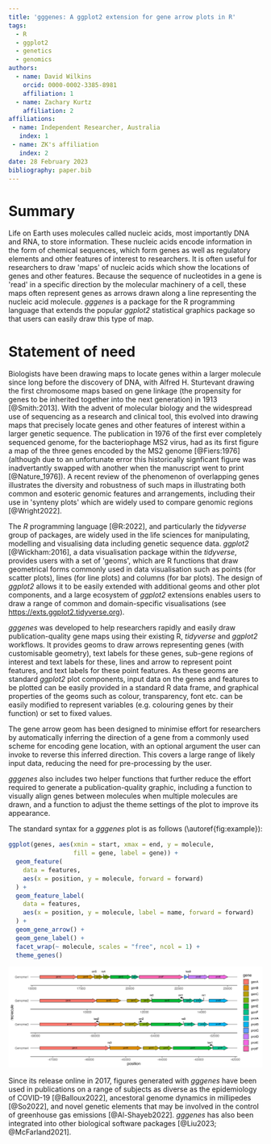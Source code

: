 ```yaml
---
title: 'gggenes: A ggplot2 extension for gene arrow plots in R'
tags:
  - R
  - ggplot2
  - genetics
  - genomics
authors:
  - name: David Wilkins
    orcid: 0000-0002-3385-8981    
    affiliation: 1
  - name: Zachary Kurtz
    affiliation: 2
affiliations:
 - name: Independent Researcher, Australia
   index: 1
 - name: ZK's affiliation
   index: 2
date: 28 February 2023
bibliography: paper.bib
---
```


# Summary

Life on Earth uses molecules called nucleic acids, most importantly DNA and RNA, to store information. These nucleic acids encode information in the form of chemical sequences, which form genes as well as regulatory elements and other features of interest to researchers. It is often useful for researchers to draw 'maps' of nucleic acids which show the locations of genes and other features. Because the sequence of nucleotides in a gene is 'read' in a specific direction by the molecular machinery of a cell, these maps often represent genes as arrows drawn along a line representing the nucleic acid molecule. *gggenes* is a package for the R programming language that extends the popular *ggplot2* statistical graphics package so that users can easily draw this type of map.

# Statement of need

Biologists have been drawing maps to locate genes within a larger molecule since long before the discovery of DNA, with Alfred H. Sturtevant drawing the first chromosome maps based on gene linkage (the propensity for genes to be inherited together into the next generation) in 1913 [@Smith:2013]. With the advent of molecular biology and the widespread use of sequencing as a research and clinical tool, this evolved into drawing maps that precisely locate genes and other features of interest within a larger genetic sequence. The publication in 1976 of the first ever completely sequenced genome, for the bacteriophage MS2 virus, had as its first figure a map of the three genes encoded by the MS2 genome [@Fiers:1976] (although due to an unfortunate error this historically signficant figure was inadvertantly swapped with another when the manuscript went to print [@Nature_1976]). A recent review of the phenomenon of overlapping genes illustrates the diversity and robustness of such maps in illustrating both common and esoteric genomic features and arrangements, including their use in 'synteny plots' which are widely used to compare genomic regions [@Wright2022].

The *R* programming language [@R:2022], and particularly the *tidyverse* group of packages, are widely used in the life sciences for manipulating, modelling and visualising data including genetic sequence data. *ggplot2* [@Wickham:2016], a data visualisation package  within the *tidyverse*, provides users with a set of 'geoms', which are R functions that draw geometrical forms commonly used in data visualisation such as points (for scatter plots), lines (for line plots) and columns (for bar plots). The design of *ggplot2* allows it to be easily extended with additional geoms and other plot components, and a large ecosystem of *ggplot2* extensions enables users to draw a range of common and domain-specific visualisations (see https://exts.ggplot2.tidyverse.org).

*gggenes* was developed to help researchers rapidly and easily draw publication-quality gene maps using their existing R, *tidyverse* and *ggplot2* workflows. It provides geoms to draw arrows representing genes (with customisable geometry), text labels for these genes, sub-gene regions of interest and text labels for these, lines and arrow to represent point features, and text labels for these point features. As these geoms are standard *ggplot2* plot components, input data on the genes and features to be plotted can be easily provided in a standard R data frame, and graphical properties of the geoms such as colour, transparency, font etc. can be easily modified to represent variables (e.g. colouring genes by their function) or set to fixed values. 

The gene arrow geom has been designed to minimise effort for researchers by automatically inferring the direction of a gene from a commonly used scheme for encoding gene location, with an optional argument the user can invoke to reverse this inferred direction. This covers a large range of likely input data, reducing the need for pre-processing by the user.

*gggenes* also includes two helper functions that further reduce the effort required to generate a publication-quality graphic, including a function to visually align genes between molecules when multiple molecules are drawn, and a function to adjust the theme settings of the plot to improve its appearance.

The standard syntax for a *gggenes* plot is as follows (\autoref{fig:example}):

```r
ggplot(genes, aes(xmin = start, xmax = end, y = molecule, 
                  fill = gene, label = gene)) +
  geom_feature(
    data = features,
    aes(x = position, y = molecule, forward = forward)
  ) +
  geom_feature_label(
    data = features,
    aes(x = position, y = molecule, label = name, forward = forward)
  ) +
  geom_gene_arrow() +
  geom_gene_label() +
  facet_wrap(~ molecule, scales = "free", ncol = 1) +
  theme_genes()
```

![A plot generated by *gggenes* showing labeled genes and gene features on four molecules.\label{fig:example}](figure_1.png)

Since its release online in 2017, figures generated with *gggenes* have been used in publications on a range of subjects as diverse as the epidemiology of COVID-19 [@Balloux2022], ancestoral genome dynamics in millipedes [@So2022], and novel genetic elements that may be involved in the control of greenhouse gas emissions [@Al-Shayeb2022]. *gggenes* has also been integrated into other biological software packages [@Liu2023; @McFarland2021].
